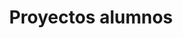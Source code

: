 ---
layout: project
title: "Proyectos alumnos"
description: "Proyectos integradores y terminales, disponibles para alumnos de la UAM"
header-img: "img/home-bg.jpg"
category: project1
---